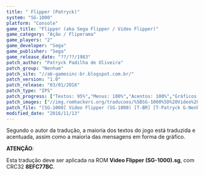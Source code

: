 ```yaml
---
title: " Flipper (Patryck)"
system: "SG-1000"
platform: "Console"
game_title: "Flipper (aka Sega Flipper / Video Flipper)"
game_category: "Ação / Fliperama"
game_players: "2"
game_developer: "Sega"
game_publisher: "Sega"
game_release_date: "??/??/1983"
patch_author: "Patryck Padilha de Oliveira"
patch_group: "Nenhum"
patch_site: "//ab-gamesinc-br.blogspot.com.br/"
patch_version: "1.0"
patch_release: "03/01/2016"
patch_type: "IPS"
patch_progress: ["Textos: 95%","Menus: 100%","Acentos: 100%","Gráficos: 95%","Geral: 95%"]
patch_images: ["//img.romhackers.org/traducoes/%5BSG-1000%5D%20Video%20Flipper%20-%20Patryck%20-%201.png","//img.romhackers.org/traducoes/%5BSG-1000%5D%20Video%20Flipper%20-%20Patryck%20-%202.png","//img.romhackers.org/traducoes/%5BSG-1000%5D%20Video%20Flipper%20-%20Patryck%20-%203.png"]
patch_file: "[SG-1000] Video Flipper (SG-1000) [T-BR] [T-Patryck G-Nenhum] [V-1.0 A-2016].zip"
modified_date: "2016/11/13"
---
```

Segundo o autor da tradução, a maioria dos textos do jogo está traduzida e acentuada, assim como a maioria das mensagens em forma de gráfico.

<b>ATENÇÃO</b>:

Esta tradução deve ser aplicada na ROM <b>Video Flipper (SG-1000).sg</b>, com CRC32 <b>8EFC77BC</b>.

